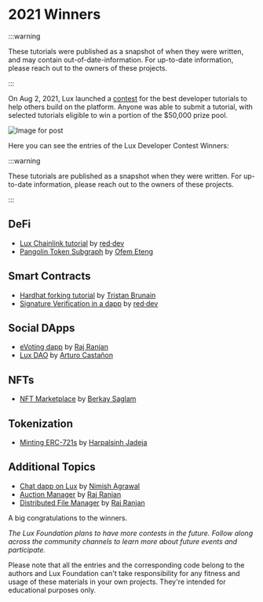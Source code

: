 # 2021 Winners

:::warning

These tutorials were published as a snapshot of when they were written,
and may contain out-of-date-information.
For up-to-date information, please reach out to the owners of these
projects.

:::

On Aug 2, 2021, Lux launched a
[contest](https://medium.com/luxlux/launches-developer-tutorial-contest-with-50k-in-prizes-7d8b4422399f)
for the best developer tutorials to help others build on the platform. Anyone
was able to submit a tutorial, with selected tutorials eligible to win a portion
of the $50,000 prize pool.

![Image for post](/img/tutorial-contest.png)

Here you can see the entries of the Lux Developer Contest Winners:

:::warning

These tutorials are published as a snapshot when they were written.
For up-to-date information, please reach out to the owners of these
projects.

:::

## DeFi

- [Lux Chainlink tutorial](./2021/red-dev-chainlink-tutorial/README.md) by [red·dev](https://www.red.dev)
- [Pangolin Token Subgraph](./2021/pangolin-token-subgraph/README.md) by [Ofem Eteng](https://github.com/ofemeteng)

## Smart Contracts

- [Hardhat forking tutorial](./2021/hardhat-fork/README.md) by [Tristan Brunain](https://github.com/tbrunain)
- [Signature Verification in a dapp](./2021/red-dev-sig-verify-tutorial/README.md) by [red·dev](https://www.red.dev)

## Social DApps

- [eVoting dapp](./2021/evoting-dapp/README.md) by [Raj Ranjan](https://github.com/rajranjan0608)
- [Lux DAO](./2021/DAO/README.md) by [Arturo Castañon](https://github.com/ArturVargas)

## NFTs

- [NFT Marketplace](./2021/NFT-Marketplace-on-Lux/README.md) by [Berkay Saglam](https://github.com/trizin)

## Tokenization

- [Minting ERC-721s](./2021/how-to-mint-erc721-using-openzeppelin/tutorial.md) by [Harpalsinh Jadeja](https://github.com/therealharpaljadeja)

## Additional Topics

- [Chat dapp on Lux](./2021/lux-chat-dapp/README.md) by [Nimish Agrawal](https://github.com/realnimish)
- [Auction Manager](./2021/drizzle-auction-manager/README.md) by [Raj Ranjan](https://github.com/rajranjan0608)
- [Distributed File Manager](./2021/distributed-file-manager/README.md) by [Raj Ranjan](https://github.com/rajranjan0608)

A big congratulations to the winners.

_The Lux Foundation plans to have more contests in the future.
Follow along across the community channels to learn more about future events and participate._

Please note that all the entries and the corresponding code belong to the authors and
Lux Foundation can't take responsibility for any fitness and usage of these materials
in your own projects. They're intended for educational purposes only.
